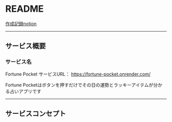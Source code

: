 # README

[作成記録notion](https://low-termite-482.notion.site/c2d16d86749b4df7bc0d90bd272f5923)

***

## サービス概要

### サービス名

Fortune Pocket
サービスURL： https://fortune-pocket.onrender.com/

Fortune Pocketはボタンを押すだけでその日の運勢とラッキーアイテムが分かる占いアプリです


***

## サービスコンセプト



